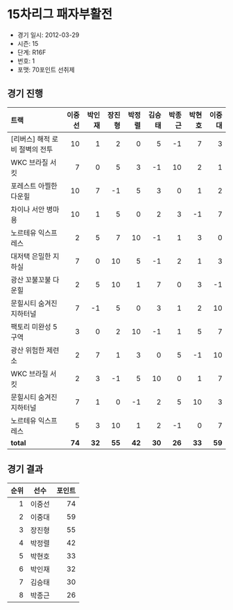 # 15차리그 패자부활전

- 경기 일시: 2012-03-29
- 시즌: 15
- 단계: R16F
- 번호: 1
- 포맷: 70포인트 선취제





## 경기 진행

| 트랙 | 이중선 | 박인재 | 장진형 | 박정렬 | 김승태 | 박종근 | 박현호 | 이중대 |
|:---|---:|---:|---:|---:|---:|---:|---:|---:|
| [리버스] 해적 로비 절벽의 전투 | 10 | 1 | 2 | 0 | 5 | -1 | 7 | 3 |
| WKC 브라질 서킷 | 7 | 0 | 5 | 3 | -1 | 10 | 2 | 1 |
| 포레스트 아찔한 다운힐 | 10 | 7 | -1 | 5 | 3 | 0 | 1 | 2 |
| 차이나 서안 병마용 | 10 | 1 | 5 | 0 | 2 | 3 | -1 | 7 |
| 노르테유 익스프레스 | 2 | 5 | 7 | 10 | -1 | 1 | 3 | 0 |
| 대저택 은밀한 지하실 | 7 | 0 | 10 | 5 | -1 | 2 | 1 | 3 |
| 광산 꼬불꼬불 다운힐 | 2 | 5 | 10 | 1 | 7 | 0 | 3 | -1 |
| 문힐시티 숨겨진 지하터널 | 7 | -1 | 5 | 0 | 3 | 1 | 2 | 10 |
| 팩토리 미완성 5구역 | 3 | 0 | 2 | 10 | -1 | 1 | 5 | 7 |
| 광산 위험한 제련소 | 2 | 7 | 1 | 3 | 0 | 5 | -1 | 10 |
| WKC 브라질 서킷 | 2 | 3 | -1 | 5 | 10 | 0 | 1 | 7 |
| 문힐시티 숨겨진 지하터널 | 7 | 1 | 0 | -1 | 2 | 5 | 10 | 3 |
| 노르테유 익스프레스 | 5 | 3 | 10 | 1 | 2 | -1 | 0 | 7 |
| __total__ | __74__ | __32__ | __55__ | __42__ | __30__ | __26__ | __33__ | __59__ |




## 경기 결과

| 순위 | 선수 | 포인트 |
|---:|:---:|---:|
| 1 | 이중선 | 74 |
| 2 | 이중대 | 59 |
| 3 | 장진형 | 55 |
| 4 | 박정렬 | 42 |
| 5 | 박현호 | 33 |
| 6 | 박인재 | 32 |
| 7 | 김승태 | 30 |
| 8 | 박종근 | 26 |

